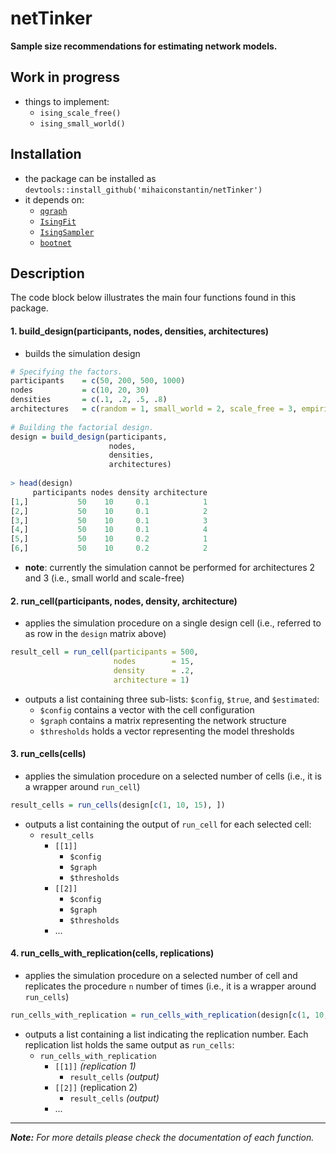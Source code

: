 # netTinker
**Sample size recommendations for estimating network models.** 


## Work in progress
- things to implement:
    - `ising_scale_free()`
    - `ising_small_world()`


## Installation
- the package can be installed as `devtools::install_github('mihaiconstantin/netTinker')`
- it depends on:
    - [`qgraph`](https://github.com/SachaEpskamp/qgraph)
    - [`IsingFit`](https://github.com/cvborkulo/IsingFit)
    - [`IsingSampler`](https://github.com/SachaEpskamp/IsingSampler)
    - [`bootnet`](https://github.com/SachaEpskamp/bootnet)


## Description
The code block below illustrates the main four functions found in this package. 

#### 1. build_design(participants, nodes, densities, architectures)
- builds the simulation design  

```r
# Specifying the factors.
participants    = c(50, 200, 500, 1000)
nodes           = c(10, 20, 30)
densities       = c(.1, .2, .5, .8)
architectures   = c(random = 1, small_world = 2, scale_free = 3, empirical = 4)
    
# Building the factorial design.
design = build_design(participants, 
                      nodes, 
                      densities, 
                      architectures)
             
> head(design)
     participants nodes density architecture
[1,]           50    10     0.1            1
[2,]           50    10     0.1            2
[3,]           50    10     0.1            3
[4,]           50    10     0.1            4
[5,]           50    10     0.2            1
[6,]           50    10     0.2            2
```

- **note**: currently the simulation cannot be performed for architectures 2 and 3 (i.e., small world and scale-free) 


#### 2. run_cell(participants, nodes, density, architecture)
- applies the simulation procedure on a single design cell (i.e., referred to as row in the `design` matrix above)

```r
result_cell = run_cell(participants = 500,
                       nodes        = 15, 
                       density      = .2,
                       architecture = 1)
```

- outputs a list containing three sub-lists: `$config`, `$true`, and `$estimated`:
    - `$config` contains a vector with the cell configuration
    - `$graph` contains a matrix representing the network structure
    - `$thresholds` holds a vector representing the model thresholds


#### 3. run_cells(cells)
- applies the simulation procedure on a selected number of cells (i.e., it is a wrapper around `run_cell`)

```r
result_cells = run_cells(design[c(1, 10, 15), ])
```

- outputs a list containing the output of `run_cell` for each selected cell:
    - `result_cells`
        - `[[1]]`
            - `$config`
            - `$graph`
            - `$thresholds`
        - `[[2]]`
            - `$config`
            - `$graph`
            - `$thresholds`
        - ...


#### 4. run_cells_with_replication(cells, replications)
- applies the simulation procedure on a selected number of cell and replicates the procedure `n` number of times (i.e., it is a wrapper around `run_cells`)

```r
run_cells_with_replication = run_cells_with_replication(design[c(1, 10, 15), ], 100)
```

- outputs a list containing a list indicating the replication number. Each replication list holds the same output as `run_cells`:
    - `run_cells_with_replication`
        - `[[1]]` *(replication 1)*
            - `result_cells` *(output)*
        - `[[2]]` (replication 2)
            - `result_cells` *(output)*
        - ...

---

***Note:*** *For more details please check the documentation of each function.*
